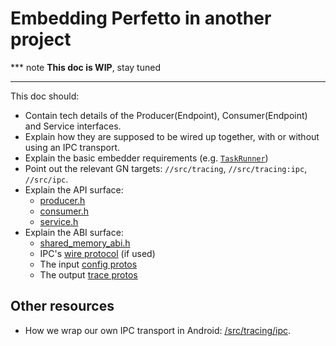# Embedding Perfetto in another project

*** note
**This doc is WIP**, stay tuned
<!-- TODO(primiano): write embedder guide doc. -->
***


This doc should:
- Contain tech details of the Producer(Endpoint), Consumer(Endpoint) and Service
  interfaces.
- Explain how they are supposed to be wired up together, with or without
  using an IPC transport.
- Explain the basic embedder requirements (e.g. [`TaskRunner`](/include/perfetto/base/task_runner.h))
- Point out the relevant GN targets:
  `//src/tracing`, `//src/tracing:ipc`, `//src/ipc`.
- Explain the API surface:
  - [producer.h](/include/perfetto/ext/tracing/core/producer.h)
  - [consumer.h](/include/perfetto/ext/tracing/core/consumer.h)
  - [service.h](/include/perfetto/ext/tracing/core/tracing_service.h)
- Explain the ABI surface:
  - [shared_memory_abi.h](/include/perfetto/ext/tracing/core/shared_memory_abi.h)
  - IPC's [wire protocol](/protos/perfetto/ipc/wire_protocol.proto) (if used)
  - The input [config protos](/protos/perfetto/config)
  - The output [trace protos](/protos/perfetto/trace)

Other resources
---------------
* How we wrap our own IPC transport in Android: [/src/tracing/ipc](/src/tracing/ipc).
